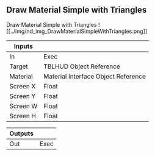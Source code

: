 ## Draw Material Simple with Triangles
Draw Material Simple with Triangles
![[../img/nd_img_DrawMaterialSimpleWithTriangles.png]]

|Inputs||
|--|--|
| In | Exec |
| Target | TBLHUD Object Reference |
| Material | Material Interface Object Reference |
| Screen X | Float |
| Screen Y | Float |
| Screen W | Float |
| Screen H | Float |

|Outputs||
|--|--|
| Out | Exec |

